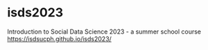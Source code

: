 # isds2023
Introduction to Social Data Science 2023 - a summer school course https://isdsucph.github.io/isds2023/
